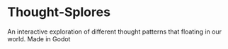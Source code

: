 # Thought-Splores
 An interactive exploration of different thought patterns that floating in our world. Made in Godot
